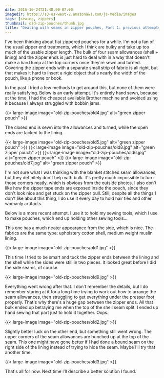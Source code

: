 ```yaml
---
date: 2016-10-24T21:48:00-07:00
imagedir: https://s3-us-west-2.amazonaws.com/js-media/images
tags: [sewing, zippers]
thumbnail: old-zip-pouches/thumb.jpg
title: "Dealing with seams in zipper pouches, Part 1: previous attempts"
---
```


I've been thinking about flat zippered pouches for a while. I'm not a fan of the usual zipper end treatments, which I think are bulky and take up too much of the usable zipper length. The bulk of four seam allowances (shell + lining) and the zipper ends is just hard to deal with in a way that doesn't make a hard lump at the top corners once they're sewn and turned. Covering the zipper ends with a separate small strip of fabric is all right, but that makes it hard to insert a rigid object that's nearly the width of the pouch, like a phone or book.

In the past I tried a few methods to get around this, but none of them were really satisfying. Below is an early attempt. It's entirely hand sewn, because at the time, I had the cheapest available Brother machine and avoided using it because I always struggled with bobbin jams.

{{< large-image image="old-zip-pouches/old4.jpg" alt="green zipper pouch" >}}

The closed end is sewn into the allowances and turned, while the open ends are tacked to the lining.

{{< large-image image="old-zip-pouches/old5.jpg" alt="green zipper pouch" >}}
{{< large-image image="old-zip-pouches/old8.jpg" alt="green zipper pouch" >}}
{{< large-image image="old-zip-pouches/old6.jpg" alt="green zipper pouch" >}}
{{< large-image image="old-zip-pouches/old7.jpg" alt="green zipper pouch" >}}

I'm not sure what I was thinking with the blanket stitched seam allowances, but they definitely don't help with bulk. It's pretty much impossible to turn those corners neatly, which is obvious from the outside photos. I also don't like how the zipper tape ends are exposed inside the pouch, since they don't look nice and get stuck on the zipper pull. Still, despite all the things I don't like about this thing, I do use it every day to hold hair ties and other womanly artifacts.

Below is a more recent attempt. I use it to hold my sewing tools, which I use to make pouches, which end up holding other sewing tools...

This one has a much neater appearance from the side, which is nice. The fabrics are the same type: upholstery cotton shell, medium weight muslin lining.

{{< large-image image="old-zip-pouches/old1.jpg" >}}

This time I tried to be smart and tuck the zipper ends between the lining and the shell while the sides were still in two pieces. It looked great before I did the side seams, of course.

{{< large-image image="old-zip-pouches/old9.jpg" >}}

Everything went wrong after that. I don't remember the details, but I do remember staring at it for a long time trying to work out how to arrange the seam allowances, then struggling to get everything under the presser foot properly. That's why there's a huge gap between the zipper ends. All that bulk ended up betraying me when the top of the shell seam split. I ended up hand sewing that part just to hold it together. Oops.

{{< large-image image="old-zip-pouches/old2.jpg" >}}

Slightly better luck on the other end, but something still went wrong. The upper corners of the seam allowances are bunched up at the top of the seam. This one might have gone better if I had done a bound seam on the right side of the lining instead of trying to hide the seam. Maybe I'll try that another time.

{{< large-image image="old-zip-pouches/old3.jpg" >}}

That's all for now. Next time I'll describe a better solution I found.
